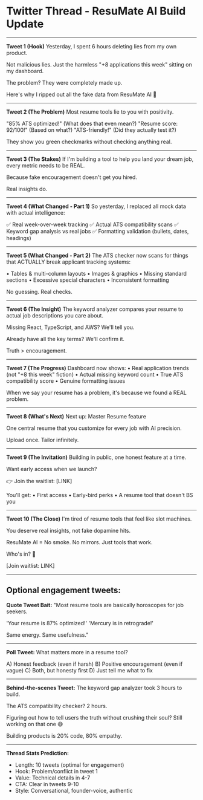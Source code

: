 # Twitter Thread - ResuMate AI Build Update

---

**Tweet 1 (Hook)**
Yesterday, I spent 6 hours deleting lies from my own product.

Not malicious lies. Just the harmless "+8 applications this week" sitting on my dashboard.

The problem? They were completely made up.

Here's why I ripped out all the fake data from ResuMate AI 🧵

---

**Tweet 2 (The Problem)**
Most resume tools lie to you with positivity.

"85% ATS optimized!" (What does that even mean?)
"Resume score: 92/100!" (Based on what?)
"ATS-friendly!" (Did they actually test it?)

They show you green checkmarks without checking anything real.

---

**Tweet 3 (The Stakes)**
If I'm building a tool to help you land your dream job, every metric needs to be REAL.

Because fake encouragement doesn't get you hired.

Real insights do.

---

**Tweet 4 (What Changed - Part 1)**
So yesterday, I replaced all mock data with actual intelligence:

✅ Real week-over-week tracking
✅ Actual ATS compatibility scans
✅ Keyword gap analysis vs real jobs
✅ Formatting validation (bullets, dates, headings)

---

**Tweet 5 (What Changed - Part 2)**
The ATS checker now scans for things that ACTUALLY break applicant tracking systems:

• Tables & multi-column layouts
• Images & graphics
• Missing standard sections
• Excessive special characters
• Inconsistent formatting

No guessing. Real checks.

---

**Tweet 6 (The Insight)**
The keyword analyzer compares your resume to actual job descriptions you care about.

Missing React, TypeScript, and AWS?
We'll tell you.

Already have all the key terms?
We'll confirm it.

Truth > encouragement.

---

**Tweet 7 (The Progress)**
Dashboard now shows:
• Real application trends (not "+8 this week" fiction)
• Actual missing keyword count
• True ATS compatibility score
• Genuine formatting issues

When we say your resume has a problem, it's because we found a REAL problem.

---

**Tweet 8 (What's Next)**
Next up: Master Resume feature

One central resume that you customize for every job with AI precision.

Upload once. Tailor infinitely.

---

**Tweet 9 (The Invitation)**
Building in public, one honest feature at a time.

Want early access when we launch?

👉 Join the waitlist: [LINK]

You'll get:
• First access
• Early-bird perks
• A resume tool that doesn't BS you

---

**Tweet 10 (The Close)**
I'm tired of resume tools that feel like slot machines.

You deserve real insights, not fake dopamine hits.

ResuMate AI = No smoke. No mirrors. Just tools that work.

Who's in? 🚀

[Join waitlist: LINK]

---

## Optional engagement tweets:

**Quote Tweet Bait:**
"Most resume tools are basically horoscopes for job seekers.

'Your resume is 87% optimized!'
'Mercury is in retrograde!'

Same energy. Same usefulness."

---

**Poll Tweet:**
What matters more in a resume tool?

A) Honest feedback (even if harsh)
B) Positive encouragement (even if vague)
C) Both, but honesty first
D) Just tell me what to fix

---

**Behind-the-scenes Tweet:**
The keyword gap analyzer took 3 hours to build.

The ATS compatibility checker? 2 hours.

Figuring out how to tell users the truth without crushing their soul? Still working on that one 😅

Building products is 20% code, 80% empathy.

---

**Thread Stats Prediction:**
- Length: 10 tweets (optimal for engagement)
- Hook: Problem/conflict in tweet 1
- Value: Technical details in 4-7
- CTA: Clear in tweets 9-10
- Style: Conversational, founder-voice, authentic
